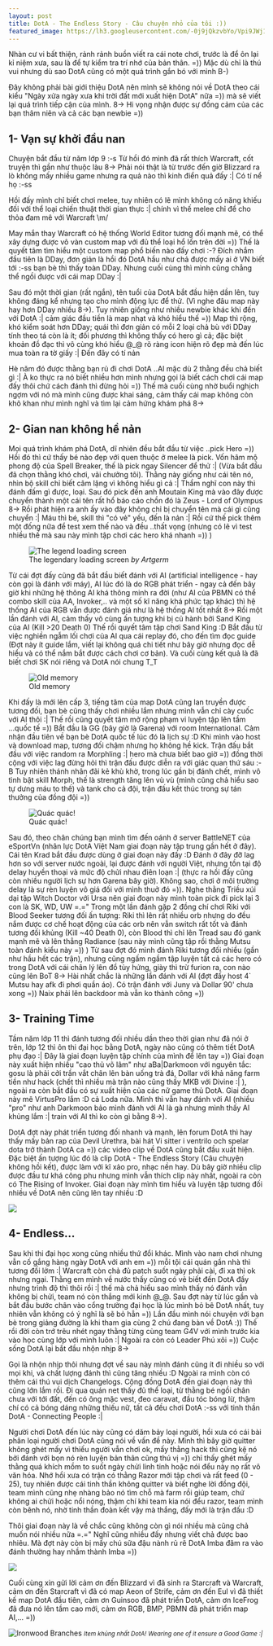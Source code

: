 ```yaml
---
layout: post
title: DotA - The Endless Story - Câu chuyện nhỏ của tôi :))
featured_image: https://lh3.googleusercontent.com/-0j9jQkzvbYo/Vpi9JWj140I/AAAAAAAAAak/K9EBkHGewwshJ_BTYe8lpAD0dRnHfSjJQCCo/s0/dotaendless.png
---
```



Nhàn cư vi bất thiện, rảnh rảnh buồn viết ra cái note chơi, trước là để ôn lại kỉ niệm xưa, sau là để tự kiểm tra trí nhớ của bản thân. =)) Mặc dù chỉ là thú vui nhưng dù sao DotA cũng có một quá trình gắn bó với mình B-)

Đây không phải bài giới thiệu DotA nên mình sẽ không nói về DotA theo cái kiểu "Ngày xửa ngày xưa khi trời đất mới xuất hiện DotA" nữa =)) mà sẽ viết lại quá trình tiếp cận của mình. 8-> Hi vọng nhận được sự đồng cảm của các bạn thâm niên và cả các bạn newbie =))

## 1- Vạn sự khởi đầu nan
Chuyện bắt đầu từ năm lớp 9 :-s Từ hồi đó mình đã rất thích Warcraft, cốt truyện thì gần như thuộc làu 8-> Phải nói thật là từ trước đến giờ Blizzard ra lò không mấy nhiều game nhưng ra quả nào thì kinh điển quả đấy :&#124; Có tí nể họ :-ss

Hồi đấy mình chỉ biết chơi melee, tuy nhiên có lẽ mình không có năng khiếu đối với thể loại chiến thuật thời gian thực :&#124; chính vì thế melee chỉ để cho thỏa đam mê với Warcraft \m/

May mắn thay Warcraft có hệ thống World Editor tương đối mạnh mẽ, có thể xây dựng được vô vàn custom map với đủ thể loại hổ lốn trên đời =)) Thế là quyết tâm tìm hiểu một custom map phổ biến nào đấy chơi :-? Đích nhắm đầu tiên là DDay, đơn giản là hồi đó DotA hầu như chả được mấy ai ở VN biết tới :-ss bạn bè thì thấy toàn DDay. Nhưng cuối cùng thì mình cũng chẳng thể ngồi được với cái map DDay :&#124;

Sau đó một thời gian (rất ngắn), tên tuổi của DotA bắt đầu hiện dần lên, tuy không đáng kể nhưng tạo cho mình động lực để thử. (Vì nghe đâu map này hay hơn DDay nhiều 8->). Tuy nhiên giống như nhiều newbie khác khi đến với DotA :&#124; cảm giác đầu tiền là  map nhạt và khó hiểu thế =)) Map thì rộng, khó kiểm soát hơn DDay; quái thì đơn giản có mỗi 2 loại chả bù với DDay tính theo tá còn là ít; đối phương thì không thấy có hero gì cả; đặc biệt khoản đồ đạc thì vô cùng khó hiểu @_@ rõ ràng icon hiện rõ đẹp mà đến lúc mua toàn ra tờ giấy :&#124; Đến đây có tí nản

Hè năm đó được thằng bạn rủ đi chơi DotA ..AI mặc dù 2 thằng đều chả biết gì :&#124; À ko thực ra nó biết nhiều hơn mình nhưng gọi là biết cách chơi cái map đấy thôi chứ cách đánh thì đừng hỏi =)) Thế mà cuối cùng nhờ buổi nghịch ngợm với nó mà mình cũng được khai sáng, cảm thấy cái map không còn khô khan như mình nghĩ và tìm lại cảm hứng khám phá 8->

## 2- Gian nan không hề nản
Mọi quá trình khám phá DotA, dĩ nhiên đều bắt đầu từ việc ..pick Hero =)) Hồi đó thì cứ thấy bé nào đẹp với quen thuộc ở melee là pick. Vốn hâm mộ phong độ của Spell Breaker, thế là pick ngay Silencer để thử :&#124; (Vừa bắt đầu đã chọn thằng khó chơi, vãi chưởng tôi). Thằng này giống như cái tên nó, nhìn bộ skill chỉ biết câm lặng vì không hiểu gì cả :&#124; Thầm nghĩ con này thì đánh đấm gì được, loại. Sau đó pick đến anh Moutain King mà vào đây được chuyển thành một cái tên rất hổ báo cáo chồn đó là Zeus - Lord of Olympus 8-> Rồi phát hiện ra anh ấy vào đây không chỉ bị chuyển tên mà cái gì cũng chuyển :&#124; Máu thì bé, skill thì "có vẻ" yếu, đến là nản :&#124; Rồi cứ thế pick thêm một đống nữa để test xem thế nào và đều ..thất vọng (nhưng có lẽ vì test nhiều thế mà sau này mình tập chơi các hero khá nhanh =)) )

<figure class="img-expand">
<img class="img-responsive" src="http://i.imgur.com/0Mat3sB.jpg" alt="The legend loading screen">
<figcaption>The legendary loading screen <cite>by Artgerm</cite></figcaption>
</figure> 

Từ cái đợt đấy cũng đã bắt đầu biết đánh với AI (artificial intelligence - hay còn gọi là đánh với máy), AI lúc đó là do RGB phát triển - ngay cả đến bây giờ khi những hệ thông AI khá thông minh ra đời (như AI của PBMN có thể combo skill của AA, Invoker,.. và một số kĩ năng khá phức tạp khác) thì hệ thống AI của RGB vẫn được đánh giá như là hệ thống AI tốt nhất 8-> Rồi một lần đánh với AI, cảm thấy vô cùng ấn tượng khi bị củ hành bởi Sand King của AI (Kill >20 Death 0) Thế rồi quyết tâm tập chơi Sand King :D Bắt đầu từ việc nghiền ngẫm lối chơi của AI qua cái replay đó, cho đến tìm đọc guide (Đợt này ít guide lắm, viết lại không quá chi tiết như bây giờ nhưng đọc dễ hiểu và có thể nắm bắt được cách chơi cơ bản). Và cuối cùng kết quả là đã biết chơi SK nói riêng và DotA nói chung  T_T
 
<figure class="img-center">
<img class="img-responsive" src="http://i.imgur.com/yYyhuiV.jpg" alt="Old memory">
<figcaption>Old memory</figcaption>
</figure> 
 
Khi đấy là mới lên cấp 3, tiếng tăm của map DotA cũng lan truyền được tương đối, bạn bè cũng thấy chơi nhiều lắm nhưng mình vẫn chỉ cày cuốc với AI thôi :&#124; Thế rồi cũng quyết tâm mở rộng phạm vi luyện tập lên tầm ...quốc tế =)) Bắt đầu là GG (bây giờ là Garena) với room International. Cảm nhận đầu tiên về bạn bè DotA quốc tế lúc đó là lịch sự :D Khi mình vào host và download map, tương đối chậm nhưng họ không hề kick. Trận đấu bắt đầu với việc random ra Morphling :&#124; hero mà chưa biết bao giờ =)) đồng thời cộng với việc lag đừng hỏi thì trận đấu được diễn ra với giác quan thứ sáu :-B Tuy nhiên thánh nhân đãi kẻ khù khờ, trong lúc gần bị đánh chết, mình vô tình bật skill Morph, thế là strength tăng lên vù vù (mình cũng chả hiểu sao tự dưng máu to thế) và tank cho cả đội, trận đấu kết thúc trong sự tán thưởng của đồng đội =))
 
<figure class="img-left">
<img class="img-responsive" src="http://i.imgur.com/1X3wHlh.jpg" alt="Quác quác!">
<figcaption>Quác quác!</figcaption>
</figure> 
 
Sau đó, theo chân chúng bạn mình tìm đến oánh ở server BattleNET của eSportVn (nhân lực DotA Việt Nam giai đoạn này tập trung gần hết ở đây). Cái tên Krad bắt đầu được dùng ở giai đoạn này đấy :D Đánh ở đây đỡ lag hơn so với server nước ngoài, lại được đánh với người Việt, nhưng tồn tại độ delay huyền thoại và mức độ chửi nhau điên loạn :&#124; (thực ra hồi đấy cũng còn nhiều người lịch sự hơn Garena bây giờ). Không sao, chơi ở môi trường delay là sự rèn luyện vô giá đối với mình thuở đó =)). Nghe thằng Triều xúi dại tập Witch Doctor với Ursa nên giai đoạn này mình toàn pick đi pick lại 3 con là SK, WD, UW =.=" Trong một lần đánh gặp 2 đồng chí chơi Riki với Blood Seeker tương đối ấn tượng: Riki thì lên rất nhiều orb nhưng do đều nắm được cơ chế hoạt động của các orb nên vẫn switch rất tốt và đánh tương đối khủng (Kill ~40 Death 0), còn Blood thì chỉ lên Tread sau đó gank mạnh mẽ và lên thẳng Radiance (sau này mình cũng tập rồi thằng Mutsu toàn đánh kiểu này =)) ) Từ sau đợt đó mình đánh Riki tương đối nhiều (gần như hầu hết các trận), nhưng cũng ngấm ngầm tập luyện tất cả các hero có trong DotA với cái chân lý lên đồ tùy hứng, giày thì trừ furion ra, con nào cũng lên BoT 8-> Hài nhất chắc là những lần đánh với AI (đợt đấy host 4` Mutsu hay afk đi phơi quần áo). Có trận đánh với Juny và Dollar 90' chưa xong =)) Naix phải lên backdoor mà vẫn ko thành công =))

## 3- Training Time
Tầm năm lớp 11 thì đánh tương đối nhiều dần theo thời gian như đã nói ở trên, lớp 12 thì ôn thi đại học bằng DotA, ngày nào cũng có thêm tiết DotA phụ đạo :&#124; Đây là giai đoạn luyện tập chính của mình để lên tay =)) Giai đoạn này xuất hiện nhiều "cao thủ võ lâm" như aBa&#124;Darkmoon với nguyên tắc: gosu là phải cởi trần vắt chân lên bàn uống trà đá, Dollar với khả năng farm tiền như hack (chết thì nhiều mà trận nào cũng thấy MKB với Divine :&#124; ), ngoài ra còn bắt đầu có sự xuất hiện của các nữ game thủ DotA. Giai đoạn này mê VirtusPro lắm :D cả Loda nữa. Mình thì vẫn hay đánh với AI (nhiều "pro" như anh Darkmoon bảo mình đánh với AI là gà nhưng mình thấy AI khủng lắm :&#124; train với AI thì ko còn gì bằng 8->).

DotA đợt này phát triển tương đối nhanh và mạnh, lên forum DotA thì hay thấy mấy bản rap của Devil Urethra, bài hát Vi sitter i ventrilo och spelar dota trở thành DotA ca =)) các video clip về DotA cũng bắt đầu xuất hiện. Đặc biệt ấn tượng lúc đó là clip DotA - The Endless Story (Câu chuyện không hồi kết), được làm với kĩ xảo pro, nhạc nền hay. Dù bây giờ nhiều clip được đầu tư khá công phu nhưng mình vẫn thích clip này nhất, ngoài ra còn có The Rising of Invoker. Giai đoạn này mình tìm hiểu và luyện tập tương đối nhiều về DotA nên cũng lên tay nhiều :D

<p class="img-center">
<img src="http://i.imgur.com/aLDbKy8.jpg">
</p>

## 4- Endless...
Sau khi thi đại học xong cũng nhiều thứ đổi khác. Mình vào nam chơi nhưng vẫn cố gắng hàng ngày DotA với anh em =)) mỗi tội cái quán gần nhà thì tương đối lởm :&#124; Warcraft còn chả đủ patch suốt ngày phải cài, đi xa thì ok nhưng ngại. Thằng em mình về nước thấy cũng có vẻ biết đến DotA đấy nhưng trình độ thì thôi rồi :&#124; thế mà chả hiểu sao mình thấy nó đánh vẫn không bị chửi, team nó còn thắng mới kinh @_@. Sau đợt này từ lúc gần và bắt đầu bước chân vào cổng trường đại học là lúc mình bỏ bê DotA nhất, tuy nhiên vẫn không có ý nghĩ là sẽ bỏ hẳn =)) Lần đầu mình nói chuyện với bạn bè trong giảng đường là khi tham gia cùng 2 chú đang bàn về DotA :)) Thế rồi đời còn trớ trêu nhét ngay thằng từng cùng team G4V với mình trước kia vào học cùng lớp với mình luôn :&#124; Ngoài ra còn có Leader Phú xôi =)) Cuộc sống DotA lại bắt đầu nhộn nhịp 8->

Gọi là nhộn nhịp thôi nhưng đợt về sau này mình đánh cũng ít đi nhiều so với mọi khi, và chất lượng đánh thì cũng tăng nhiều :D Ngoài ra mình còn có thêm cái thú vui dịch Changelogs. Cộng đồng DotA đến giai đoạn này thì cũng lớn lắm rồi. Đi qua quán net thấy đủ thể loại, từ thằng bé ngồi chân chưa với tới đất, đến có ông mặc vest, đeo caravat, đầu tóc bóng lừ, thậm chí có cả bóng dáng những thiếu nữ, tất cả đều chơi DotA :-ss với tinh thần DotA - Connecting People :&#124;

Người chơi DotA đến lúc này cũng có dăm bảy loại người, hồi xưa có cái bài phân loại người chơi DotA cũng nói về vấn đề này. Mình thì bây giờ quitter không ghét mấy vì thiếu người vẫn chơi ok, mấy thằng hack thì cũng kệ nó bởi đánh với bọn nó rèn luyện bản thân cũng thú vị =)) chỉ thấy ghét mấy thằng quá khích mồm to suốt ngày chửi linh tinh hoặc nói đểu này nọ rất vô văn hóa. Nhớ hồi xưa có trận có thằng Razor mới tập chơi và rất feed (0 - 25), tuy nhiên được cái tinh thần không quitter và biết nghe lời đồng đội, team mình cũng nhẹ nhàng bảo nó tìm chỗ mà farm rồi giúp team, chứ không ai chửi hoặc nổi nóng, thậm chí khi team kia nói đểu razor, team mình còn bênh nó, nhờ tinh thần đoàn kết vậy mà thắng, đấy mới là trận đấu :D

Thôi giai đoạn này là về chắc cũng không còn gì nói nhiều mà cũng chả muốn nói nhiều nữa =.=" Nghĩ cũng nhiều đấy nhưng viết chả được bao nhiêu. Mà đợt này còn bị mấy chú sữa đậu nành rủ rê DotA Imba đâm ra vào đánh thường hay nhầm thành Imba =))

<p class="img-center">
<img class="img-responsive" src="http://i.imgur.com/h6OGpbo.jpg">
</p>

Cuối cùng xin gửi lời cảm ơn đến Blizzard vì đã sinh ra Starcraft và Warcraft, cảm ơn đến Starcraft vì đã có map Aeon of Strife, cảm ơn đến Eul vì đã thiết kế map DotA đầu tiên, cảm ơn Guinsoo đã phát triển DotA, cảm ơn IceFrog đã đưa nó lên tầm cao mới, cảm ơn RGB, BMP, PBMN đã phát triển map AI,... =))

<p class="text-center"><img src="http://i.imgur.com/TBvHNtu.jpg" alt="Ironwood Branches"> <small><em>Item khủng nhất DotA! Wearing one of it ensure a Good Game :&#124;</em></small></p>